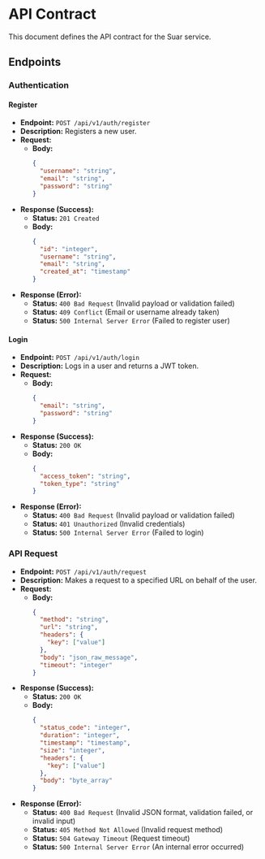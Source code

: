 # API Contract

This document defines the API contract for the Suar service.

## Endpoints

### Authentication

#### Register

- **Endpoint:** `POST /api/v1/auth/register`
- **Description:** Registers a new user.
- **Request:**
  - **Body:**
    ```json
    {
      "username": "string",
      "email": "string",
      "password": "string"
    }
    ```
- **Response (Success):**
  - **Status:** `201 Created`
  - **Body:**
    ```json
    {
      "id": "integer",
      "username": "string",
      "email": "string",
      "created_at": "timestamp"
    }
    ```
- **Response (Error):**
  - **Status:** `400 Bad Request` (Invalid payload or validation failed)
  - **Status:** `409 Conflict` (Email or username already taken)
  - **Status:** `500 Internal Server Error` (Failed to register user)

#### Login

- **Endpoint:** `POST /api/v1/auth/login`
- **Description:** Logs in a user and returns a JWT token.
- **Request:**
  - **Body:**
    ```json
    {
      "email": "string",
      "password": "string"
    }
    ```
- **Response (Success):**
  - **Status:** `200 OK`
  - **Body:**
    ```json
    {
      "access_token": "string",
      "token_type": "string"
    }
    ```
- **Response (Error):**
  - **Status:** `400 Bad Request` (Invalid payload or validation failed)
  - **Status:** `401 Unauthorized` (Invalid credentials)
  - **Status:** `500 Internal Server Error` (Failed to login)

### API Request

- **Endpoint:** `POST /api/v1/auth/request`
- **Description:** Makes a request to a specified URL on behalf of the user.
- **Request:**
  - **Body:**
    ```json
    {
      "method": "string",
      "url": "string",
      "headers": {
        "key": ["value"]
      },
      "body": "json_raw_message",
      "timeout": "integer"
    }
    ```
- **Response (Success):**
  - **Status:** `200 OK`
  - **Body:**
    ```json
    {
      "status_code": "integer",
      "duration": "integer",
      "timestamp": "timestamp",
      "size": "integer",
      "headers": {
        "key": ["value"]
      },
      "body": "byte_array"
    }
    ```
- **Response (Error):**
  - **Status:** `400 Bad Request` (Invalid JSON format, validation failed, or invalid input)
  - **Status:** `405 Method Not Allowed` (Invalid request method)
  - **Status:** `504 Gateway Timeout` (Request timeout)
  - **Status:** `500 Internal Server Error` (An internal error occurred)
